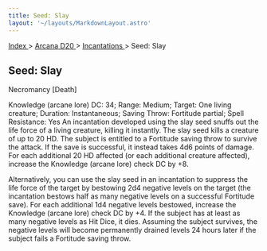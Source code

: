 ```yaml
---
title: Seed: Slay
layout: '~/layouts/MarkdownLayout.astro'
---
```


[ Index ](/) > [ Arcana D20 ](/arcana.d20.srd) > [ Incantations ](/arcana.d20.srd/incantations) > Seed: Slay

##  Seed: Slay

Necromancy [Death]

Knowledge (arcane lore) DC: 34; Range: Medium; Target: One living creature;
Duration: Instantaneous; Saving Throw: Fortitude partial; Spell Resistance:
Yes An incantation developed using the slay seed snuffs out the life force of
a living creature, killing it instantly. The slay seed kills a creature of up
to 20 HD. The subject is entitled to a Fortitude saving throw to survive the
attack. If the save is successful, it instead takes 4d6 points of damage. For
each additional 20 HD affected (or each additional creature affected),
increase the Knowledge (arcane lore) check DC by +8.

Alternatively, you can use the slay seed in an incantation to suppress the
life force of the target by bestowing 2d4 negative levels on the target (the
incantation bestows half as many negative levels on a successful Fortitude
save). For each additional 1d4 negative levels bestowed, increase the
Knowledge (arcane lore) check DC by +4. If the subject has at least as many
negative levels as Hit Dice, it dies. Assuming the subject survives, the
negative levels will become permanently drained levels 24 hours later if the
subject fails a Fortitude saving throw.

